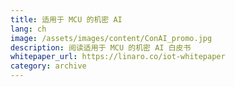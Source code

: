 ```yaml
---
title: 适用于 MCU 的机密 AI
lang: ch
image: /assets/images/content/ConAI_promo.jpg
description: 阅读适用于 MCU 的机密 AI 白皮书
whitepaper_url: https://linaro.co/iot-whitepaper
category: archive
---
```

